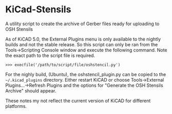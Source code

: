 # KiCad-Stensils
A utility script to create the archive of Gerber files ready for uploading to OSH Stensils

As of KiCAD 5.0, the External Plugins menu is only available to the nightly builds and not the stable release. So this script can only be ran from the Tools->Scripting Console window and execute the following command. Note the exact path to the script file is required.

`>>> execfile('/path/to/script/file/oshstencil.py')`

For the nighly build, (Ubuntu), the oshstencil_plugin.py can be copied to the` ~/.kicad_plugins` directory. Either restart KiCAD or choose Tools->External Plugins...->Refresh Plugins and the options for "Generate the OSH Stensils Archive" should appear.

These notes my not reflect the current version of KiCAD for different platforms.
